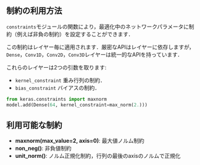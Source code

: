 ## 制約の利用方法

`constraints`モジュールの関数により，最適化中のネットワークパラメータに制約（例えば非負の制約）を設定することができます．

この制約はレイヤー毎に適用されます．厳密なAPIはレイヤーに依存しますが，`Dense`，`Conv1D`，`Conv2D`，`Conv3D`レイヤーは統一的なAPIを持っています．

これらのレイヤーは2つの引数を取ります:

- `kernel_constraint` 重み行列の制約．
- `bias_constraint` バイアスの制約．

```python
from keras.constraints import maxnorm
model.add(Dense(64, kernel_constraint=max_norm(2.)))
```

## 利用可能な制約

- __maxnorm(max_value=2, axis=0)__: 最大値ノルム制約
- __non_neg()__: 非負値制約
- __unit_norm()__: ノルム正規化制約，行列の最後のaxisのノルムで正規化
